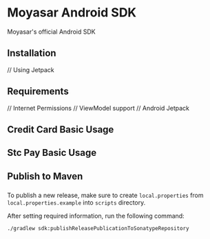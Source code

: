 # Moyasar Android SDK

Moyasar's official Android SDK

## Installation

// Using Jetpack

## Requirements

// Internet Permissions
// ViewModel support
// Android Jetpack

## Credit Card Basic Usage

## Stc Pay Basic Usage

## Publish to Maven
### 

To publish a new release, make sure to create `local.properties` from `local.properties.example`
into `scripts` directory.

After setting required information, run the following command:

```
./gradlew sdk:publishReleasePublicationToSonatypeRepository
```
